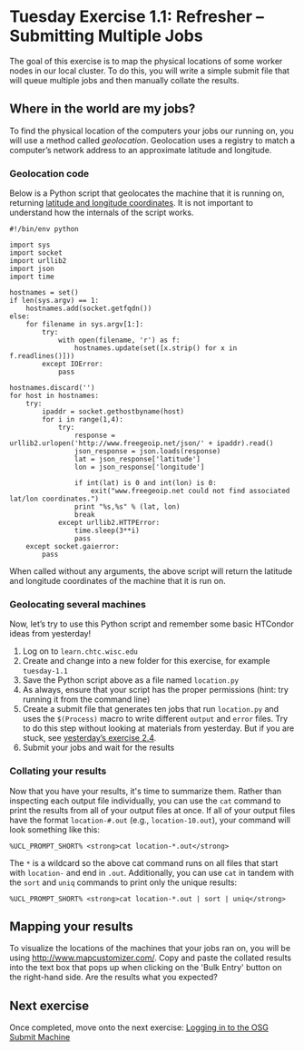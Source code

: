 Tuesday Exercise 1.1: Refresher – Submitting Multiple Jobs
==========================================================

The goal of this exercise is to map the physical locations of some worker nodes in our local cluster. To do this, you will write a simple submit file that will queue multiple jobs and then manually collate the results.

Where in the world are my jobs?
-------------------------------

To find the physical location of the computers your jobs our running on, you will use a method called *geolocation*. Geolocation uses a registry to match a computer’s network address to an approximate latitude and longitude.

### Geolocation code

Below is a Python script that geolocates the machine that it is running on, returning [latitude and longitude coordinates](https://en.wikipedia.org/wiki/Geographic_coordinate_system). It is not important to understand how the internals of the script works.

``` file
#!/bin/env python

import sys
import socket
import urllib2
import json
import time

hostnames = set()
if len(sys.argv) == 1:
    hostnames.add(socket.getfqdn())
else:
    for filename in sys.argv[1:]:
        try:
            with open(filename, 'r') as f:
                hostnames.update(set([x.strip() for x in f.readlines()]))
        except IOError:
            pass

hostnames.discard('')
for host in hostnames:
    try:
        ipaddr = socket.gethostbyname(host)
        for i in range(1,4):
            try:
                response = urllib2.urlopen('http://www.freegeoip.net/json/' + ipaddr).read()
                json_response = json.loads(response)
                lat = json_response['latitude']
                lon = json_response['longitude']

                if int(lat) is 0 and int(lon) is 0:
                    exit("www.freegeoip.net could not find associated lat/lon coordinates.")
                print "%s,%s" % (lat, lon)
                break
            except urllib2.HTTPError:
                time.sleep(3**i)
                pass
    except socket.gaierror:
        pass
```

When called without any arguments, the above script will return the latitude and longitude coordinates of the machine that it is run on.

### Geolocating several machines

Now, let’s try to use this Python script and remember some basic HTCondor ideas from yesterday!

1.  Log on to `learn.chtc.wisc.edu`
2.  Create and change into a new folder for this exercise, for example `tuesday-1.1`
3.  Save the Python script above as a file named `location.py`
4.  As always, ensure that your script has the proper permissions (hint: try running it from the command line)
5.  Create a submit file that generates ten jobs that run `location.py` and uses the `$(Process)` macro to write different `output` and `error` files. Try to do this step without looking at materials from yesterday. But if you are stuck, see [yesterday’s exercise 2.4](/user-school/2017/materials/day1/part2-ex4-queue-n.md).
6.  Submit your jobs and wait for the results

### Collating your results

Now that you have your results, it's time to summarize them. Rather than inspecting each output file individually, you can use the `cat` command to print the results from all of your output files at once. If all of your output files have the format `location-#.out` (e.g., `location-10.out`), your command will look something like this:

``` console
%UCL_PROMPT_SHORT% <strong>cat location-*.out</strong>
```

The `*` is a wildcard so the above cat command runs on all files that start with `location-` and end in `.out`. Additionally, you can use `cat` in tandem with the `sort` and `uniq` commands to print only the unique results:

``` console
%UCL_PROMPT_SHORT% <strong>cat location-*.out | sort | uniq</strong>
```

Mapping your results
--------------------

To visualize the locations of the machines that your jobs ran on, you will be using <http://www.mapcustomizer.com/>. Copy and paste the collated results into the text box that pops up when clicking on the 'Bulk Entry' button on the right-hand side. Are the results what you expected?

Next exercise
-------------

Once completed, move onto the next exercise: [Logging in to the OSG Submit Machine](/user-school/2017/materials/day2/part1-ex2-login-scp.md)

